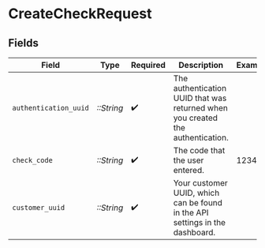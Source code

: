 # CreateCheckRequest


## Fields

| Field                                                                          | Type                                                                           | Required                                                                       | Description                                                                    | Example                                                                        |
| ------------------------------------------------------------------------------ | ------------------------------------------------------------------------------ | ------------------------------------------------------------------------------ | ------------------------------------------------------------------------------ | ------------------------------------------------------------------------------ |
| `authentication_uuid`                                                          | *::String*                                                                     | :heavy_check_mark:                                                             | The authentication UUID that was returned when you created the authentication. |                                                                                |
| `check_code`                                                                   | *::String*                                                                     | :heavy_check_mark:                                                             | The code that the user entered.                                                | 123456                                                                         |
| `customer_uuid`                                                                | *::String*                                                                     | :heavy_check_mark:                                                             | Your customer UUID, which can be found in the API settings in the dashboard.   |                                                                                |